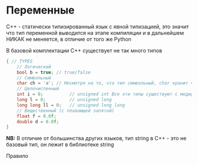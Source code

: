 # Переменные

С++ - статически типизированный язык с явной типизацией, это значит что тип переменной выводится на этапе компиляции и в дальнейшем НИКАК не меняется, в отличие от того же Python

В базовой комплектации C++ существует не так много типов
```c++
{ // TYPES
    // Логический
    bool b = true; // true/false
    // Символьный
    char ch = 'a'; // Несмотря на то, что тип символьный, char хранит число — код символа в таблице ASCII.
    // Целочисленный
    int i = 0;          // unsigned int Все эти типы существуют с модификацией unsigned
    long l = 0;         // unsigned long
    long long ll = 0;   // unsigned long long
    // Вещественный (с плавающей запятой)
    float f = 0.0f;
    double d = 0.0f;
}
```
**NB:** В отличие от большинства других языков, тип string в C++ - это не базовый тип, он лежит в библиотеке string

Правило 